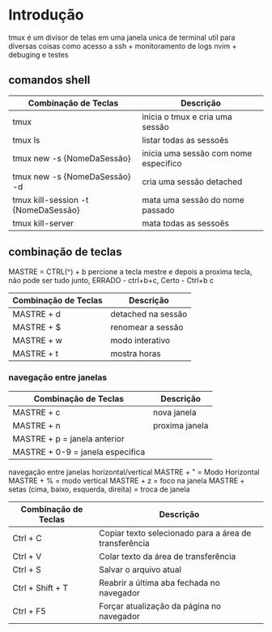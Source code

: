 # Introdução
tmux é um divisor de telas em uma janela unica de terminal
util para diversas coisas como acesso a ssh + monitoramento de logs
nvim + debuging e testes
## comandos shell


| Combinação de Teclas                | Descrição                                   |
|-------------------------------------|---------------------------------------------|
| tmux                                | inicia o tmux e cria uma sessão             |
| tmux ls                             | listar todas as sessoẽs                     |
| tmux new -s {NomeDaSessão}          | inicia uma sessão com nome especifico       |
| tmux new -s {NomeDaSessão} -d       | cria uma sessão detached                    |
| tmux kill-session -t {NomeDaSessão} | mata uma sessão do nome passado             |
| tmux kill-server                    | mata todas as sessoẽs                       |


## combinação de teclas
MASTRE = CTRL(^) + b
percione a tecla mestre e depois a proxima tecla, não pode ser tudo junto, ERRADO - ctrl+b+c, Certo - Ctrl+b c

| Combinação de Teclas | Descrição |
|----------------------|-----------|
| MASTRE + d | detached na sessão  |
| MASTRE + $ | renomear a sessão   |
| MASTRE + w | modo interativo     |
| MASTRE + t | mostra horas        |


### navegação entre janelas
| Combinação de Teclas | Descrição |
|----------------------|-----------|
| MASTRE + c | nova janela
|MASTRE + n | proxima janela
|MASTRE + p = janela anterior
|MASTRE + 0-9 = janela especifica

navegação entre janelas horizontal/vertical
MASTRE + " = Modo Horizontal
MASTRE + % = modo vertical
MASTRE + z = foco na janela
MASTRE + setas (cima, baixo, esquerda, direita) = troca de janela

| Combinação de Teclas | Descrição                                            |
|----------------------|------------------------------------------------------|
| Ctrl + C              | Copiar texto selecionado para a área de transferência |
| Ctrl + V              | Colar texto da área de transferência                  |
| Ctrl + S              | Salvar o arquivo atual                                |
| Ctrl + Shift + T      | Reabrir a última aba fechada no navegador             |
| Ctrl + F5             | Forçar atualização da página no navegador             |
